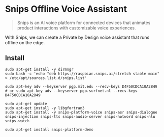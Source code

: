 # Snips Offline Voice Assistant

>Snips is an AI voice platform for connected devices that animates product interactions with customizable voice experiences.


With Snips, we can create a Private by Design voice assistant that runs offline on the edge.

## Install

```
sudo apt-get install -y dirmngr
sudo bash -c 'echo "deb https://raspbian.snips.ai/stretch stable main" > /etc/apt/sources.list.d/snips.list'

sudo apt-key adv --keyserver pgp.mit.edu --recv-keys D4F50CDCA10A2849
# or sudo apt-key adv --keyserver pgp.surfnet.nl --recv-keys D4F50CDCA10A2849

sudo apt-get update
sudo apt-get install -y libgfortran3
sudo apt-get install -y snips-platform-voice snips-asr snips-dialogue snips-injection snips-tts snips-audio-server snips-hotword snips-nlu snips-watch

sudo apt-get install snips-platform-demo
```
